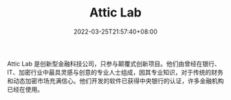 ﻿---
weight: 
title: "Attic Lab"
description: "Attic Lab 是创新型金融科技公司，只参与颠覆式创新项目"
date: 2022-03-25T21:57:40+08:00
lastmod: 2022-03-25T16:45:40+08:00
draft: false
authors: ["Metabd"]
featuredImage: "attic-lab.jpg"
link: ""
tags: ["研究机构","Attic Lab"]
categories: ["navigation"]
navigation: ["研究机构"]
lightgallery: true
toc: true
pinned: false
recommend: false
recommend1: false
---
Attic Lab 是创新型金融科技公司，只参与颠覆式创新项目。他们由曾经在银行、IT、加密行业中最具灵感与创意的专业人士组成，因其专业知识，对于传统的财务和动态加密市场充满信心。他们开发的软件已获得中央银行的认证，许多金融机构已经在使用。
